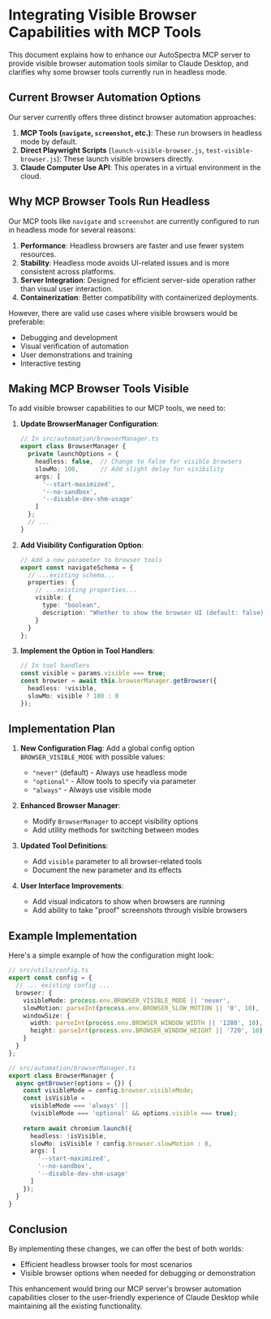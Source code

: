 # Integrating Visible Browser Capabilities with MCP Tools

This document explains how to enhance our AutoSpectra MCP server to provide visible browser automation tools similar to Claude Desktop, and clarifies why some browser tools currently run in headless mode.

## Current Browser Automation Options

Our server currently offers three distinct browser automation approaches:

1. **MCP Tools (`navigate`, `screenshot`, etc.)**: These run browsers in headless mode by default.
2. **Direct Playwright Scripts** (`launch-visible-browser.js`, `test-visible-browser.js`): These launch visible browsers directly.
3. **Claude Computer Use API**: This operates in a virtual environment in the cloud.

## Why MCP Browser Tools Run Headless

Our MCP tools like `navigate` and `screenshot` are currently configured to run in headless mode for several reasons:

1. **Performance**: Headless browsers are faster and use fewer system resources.
2. **Stability**: Headless mode avoids UI-related issues and is more consistent across platforms.
3. **Server Integration**: Designed for efficient server-side operation rather than visual user interaction.
4. **Containerization**: Better compatibility with containerized deployments.

However, there are valid use cases where visible browsers would be preferable:

- Debugging and development
- Visual verification of automation
- User demonstrations and training
- Interactive testing

## Making MCP Browser Tools Visible

To add visible browser capabilities to our MCP tools, we need to:

1. **Update BrowserManager Configuration**:
   ```typescript
   // In src/automation/browserManager.ts
   export class BrowserManager {
     private launchOptions = {
       headless: false,  // Change to false for visible browsers
       slowMo: 100,      // Add slight delay for visibility
       args: [
         '--start-maximized',
         '--no-sandbox',
         '--disable-dev-shm-usage'
       ]
     };
     // ...
   }
   ```

2. **Add Visibility Configuration Option**:
   ```typescript
   // Add a new parameter to browser tools
   export const navigateSchema = {
     // ...existing schema...
     properties: {
       // ...existing properties...
       visible: {
         type: "boolean",
         description: "Whether to show the browser UI (default: false)"
       }
     }
   };
   ```

3. **Implement the Option in Tool Handlers**:
   ```typescript
   // In tool handlers
   const visible = params.visible === true;
   const browser = await this.browserManager.getBrowser({ 
     headless: !visible,
     slowMo: visible ? 100 : 0
   });
   ```

## Implementation Plan

1. **New Configuration Flag**: Add a global config option `BROWSER_VISIBLE_MODE` with possible values:
   - `"never"` (default) - Always use headless mode
   - `"optional"` - Allow tools to specify via parameter
   - `"always"` - Always use visible mode

2. **Enhanced Browser Manager**:
   - Modify `BrowserManager` to accept visibility options
   - Add utility methods for switching between modes

3. **Updated Tool Definitions**:
   - Add `visible` parameter to all browser-related tools
   - Document the new parameter and its effects

4. **User Interface Improvements**:
   - Add visual indicators to show when browsers are running
   - Add ability to take "proof" screenshots through visible browsers

## Example Implementation

Here's a simple example of how the configuration might look:

```typescript
// src/utils/config.ts
export const config = {
  // ... existing config ...
  browser: {
    visibleMode: process.env.BROWSER_VISIBLE_MODE || 'never',
    slowMotion: parseInt(process.env.BROWSER_SLOW_MOTION || '0', 10),
    windowSize: {
      width: parseInt(process.env.BROWSER_WINDOW_WIDTH || '1280', 10),
      height: parseInt(process.env.BROWSER_WINDOW_HEIGHT || '720', 10)
    }
  }
};

// src/automation/browserManager.ts
export class BrowserManager {
  async getBrowser(options = {}) {
    const visibleMode = config.browser.visibleMode;
    const isVisible = 
      visibleMode === 'always' || 
      (visibleMode === 'optional' && options.visible === true);
    
    return await chromium.launch({
      headless: !isVisible,
      slowMo: isVisible ? config.browser.slowMotion : 0,
      args: [
        '--start-maximized',
        '--no-sandbox',
        '--disable-dev-shm-usage'
      ]
    });
  }
}
```

## Conclusion

By implementing these changes, we can offer the best of both worlds:
- Efficient headless browser tools for most scenarios
- Visible browser options when needed for debugging or demonstration

This enhancement would bring our MCP server's browser automation capabilities closer to the user-friendly experience of Claude Desktop while maintaining all the existing functionality.
